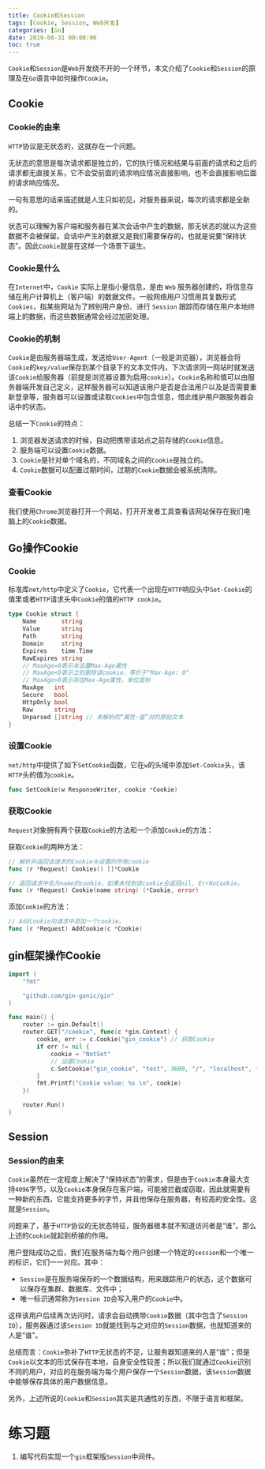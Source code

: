 ```yaml
---
title: Cookie和Session
tags: [Cookie, Session, Web开发]
categories: [Go]
date: 2019-08-31 00:00:00
toc: true
---
```


`Cookie`和`Session`是`Web`开发绕不开的一个环节，本文介绍了`Cookie`和`Session`的原理及在`Go`语言中如何操作`Cookie`。<!--more-->

## Cookie

### Cookie的由来

`HTTP`协议是无状态的，这就存在一个问题。

无状态的意思是每次请求都是独立的，它的执行情况和结果与前面的请求和之后的请求都无直接关系，它不会受前面的请求响应情况直接影响，也不会直接影响后面的请求响应情况。

一句有意思的话来描述就是人生只如初见，对服务器来说，每次的请求都是全新的。

状态可以理解为客户端和服务器在某次会话中产生的数据，那无状态的就以为这些数据不会被保留。会话中产生的数据又是我们需要保存的，也就是说要“保持状态”。因此`Cookie`就是在这样一个场景下诞生。

### Cookie是什么

在`Internet`中，`Cookie` 实际上是指小量信息，是由 `Web` 服务器创建的，将信息存储在用户计算机上（客户端）的数据文件。一般网络用户习惯用其复数形式 `Cookies`，指某些网站为了辨别用户身份、进行 `Session` 跟踪而存储在用户本地终端上的数据，而这些数据通常会经过加密处理。

### Cookie的机制

`Cookie`是由服务器端生成，发送给`User-Agent`（一般是浏览器），浏览器会将`Cookie`的`key/value`保存到某个目录下的文本文件内，下次请求同一网站时就发送该`Cookie`给服务器（前提是浏览器设置为启用`cookie`）。`Cookie`名称和值可以由服务器端开发自己定义，这样服务器可以知道该用户是否是合法用户以及是否需要重新登录等，服务器可以设置或读取`Cookies`中包含信息，借此维护用户跟服务器会话中的状态。

总结一下`Cookie`的特点：

1. 浏览器发送请求的时候，自动把携带该站点之前存储的`Cookie`信息。
2. 服务端可以设置`Cookie`数据。
3. `Cookie`是针对单个域名的，不同域名之间的`Cookie`是独立的。
4. `Cookie`数据可以配置过期时间，过期的`Cookie`数据会被系统清除。

### 查看Cookie

我们使用`Chrome`浏览器打开一个网站，打开开发者工具查看该网站保存在我们电脑上的`Cookie`数据。

## Go操作Cookie

### Cookie

标准库`net/http`中定义了`Cookie`，它代表一个出现在`HTTP`响应头中`Set-Cookie`的值里或者`HTTP`请求头中`Cookie`的值的`HTTP cookie`。

```go
type Cookie struct {
    Name       string
    Value      string
    Path       string
    Domain     string
    Expires    time.Time
    RawExpires string
    // MaxAge=0表示未设置Max-Age属性
    // MaxAge<0表示立刻删除该cookie，等价于"Max-Age: 0"
    // MaxAge>0表示存在Max-Age属性，单位是秒
    MaxAge   int
    Secure   bool
    HttpOnly bool
    Raw      string
    Unparsed []string // 未解析的“属性-值”对的原始文本
}
```

### 设置Cookie

`net/http`中提供了如下`SetCookie`函数，它在`w`的头域中添加`Set-Cookie`头，该`HTTP`头的值为`cookie`。

```go
func SetCookie(w ResponseWriter, cookie *Cookie)
```

### 获取Cookie

`Request`对象拥有两个获取`Cookie`的方法和一个添加`Cookie`的方法：

获取`Cookie`的两种方法：

```go
// 解析并返回该请求的Cookie头设置的所有cookie
func (r *Request) Cookies() []*Cookie

// 返回请求中名为name的cookie，如果未找到该cookie会返回nil, ErrNoCookie。
func (r *Request) Cookie(name string) (*Cookie, error)
```

添加`Cookie`的方法：

```go
// AddCookie向请求中添加一个cookie。
func (r *Request) AddCookie(c *Cookie)
```

## gin框架操作Cookie

```go
import (
    "fmt"

    "github.com/gin-gonic/gin"
)

func main() {
    router := gin.Default()
    router.GET("/cookie", func(c *gin.Context) {
        cookie, err := c.Cookie("gin_cookie") // 获取Cookie
        if err != nil {
            cookie = "NotSet"
            // 设置Cookie
            c.SetCookie("gin_cookie", "test", 3600, "/", "localhost", false, true)
        }
        fmt.Printf("Cookie value: %s \n", cookie)
    })

    router.Run()
}
```

## Session

### Session的由来

`Cookie`虽然在一定程度上解决了“保持状态”的需求，但是由于`Cookie`本身最大支持`4096`字节，以及`Cookie`本身保存在客户端，可能被拦截或窃取，因此就需要有一种新的东西，它能支持更多的字节，并且他保存在服务器，有较高的安全性。这就是`Session`。

问题来了，基于`HTTP`协议的无状态特征，服务器根本就不知道访问者是“谁”。那么上述的`Cookie`就起到桥接的作用。

用户登陆成功之后，我们在服务端为每个用户创建一个特定的`session`和一个唯一的标识，它们一一对应。其中：

- `Session`是在服务端保存的一个数据结构，用来跟踪用户的状态，这个数据可以保存在集群、数据库、文件中；
- 唯一标识通常称为`Session ID`会写入用户的`Cookie`中。

这样该用户后续再次访问时，请求会自动携带`Cookie`数据（其中包含了`Session ID`），服务器通过该`Session ID`就能找到与之对应的`Session`数据，也就知道来的人是“谁”。

总结而言：`Cookie`弥补了`HTTP`无状态的不足，让服务器知道来的人是“谁”；但是`Cookie`以文本的形式保存在本地，自身安全性较差；所以我们就通过`Cookie`识别不同的用户，对应的在服务端为每个用户保存一个`Session`数据，该`Session`数据中能够保存具体的用户数据信息。

另外，上述所说的`Cookie`和`Session`其实是共通性的东西，不限于语言和框架。

# 练习题

1. 编写代码实现一个`gin`框架版`Session`中间件。